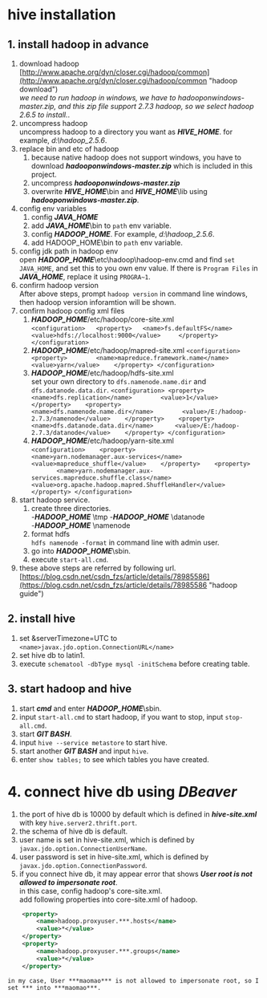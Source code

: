 # hive installation #
## 1. install hadoop in advance ##
1. download hadoop  
	[http://www.apache.org/dyn/closer.cgi/hadoop/common](http://www.apache.org/dyn/closer.cgi/hadoop/common "hadoop download")  
	*we need to run hadoop in windows, we have to hadooponwindows-master.zip, and this zip file support 2.7.3 hadoop, so we select hadoop 2.6.5 to install.*.
2. uncompress hadoop  
	uncompress hadoop to a directory you want as ***HIVE_HOME***. for example, *d:\hadoop_2.5.6*.
3. replace bin and etc of hadoop  
	1. because native hadoop does not support windows, you have to download ***hadooponwindows-master.zip*** which is included in this project.
	2. uncompress ***hadooponwindows-master.zip***
	3. overwrite ***HIVE_HOME***\bin and ***HIVE_HOME***\lib using ***hadooponwindows-master.zip***.
4. config env variables  
	1. config ***JAVA_HOME***
	2. add ***JAVA_HOME***\bin to `path` env variable.
	3. config ***HADOOP_HOME***. For example, *d:\hadoop_2.5.6*.
	4. add HADOOP_HOME\bin to `path` env variable.
5. config jdk path in hadoop env  
	open ***HADOOP_HOME***\etc\hadoop\hadoop-env.cmd and find `set JAVA_HOME`, and set this to you own env value. If there is `Program Files` in ***JAVA_HOME***, replace it using `PROGRA~1`.
6. confirm hadoop version  
	After above steps, prompt `hadoop version` in command line windows, then hadoop version inforamtion will be shown.
7. confirm hadoop config xml files
	1. ***HADOOP_HOME***/etc/hadoop/core-site.xml  
		    `<configuration>  
    			<property>  
    				<name>fs.defaultFS</name>  
					<value>hdfs://localhost:9000</value>    
    			</property>  
    		</configuration>`
	2. ***HADOOP_HOME***/etc/hadoop/mapred-site.xml
			`<configuration>   
				<property>       
					<name>mapreduce.framework.name</name>       
					<value>yarn</value>   
				</property>
			</configuration>`
	3. ***HADOOP_HOME***/etc/hadoop/hdfs-site.xml  
		set your own directory to `dfs.namenode.name.dir` and `dfs.datanode.data.dir`.
		`<configuration>
			<property>       
				<name>dfs.replication</name>       
				<value>1</value>   
			</property>   
			<property>       
				<name>dfs.namenode.name.dir</name>       
				<value>/E:/hadoop-2.7.3/namenode</value>   
			</property>   
			<property>       
				<name>dfs.datanode.data.dir</name>     
				<value>/E:/hadoop-2.7.3/datanode</value>   
			</property>
		</configuration>`
	4. ***HADOOP_HOME***/etc/hadoop/yarn-site.xml  
		`<configuration>   
			<property>       
				<name>yarn.nodemanager.aux-services</name>       
				<value>mapreduce_shuffle</value>   
			</property>   
			<property>       
				<name>yarn.nodemanager.aux-services.mapreduce.shuffle.class</name>       
				<value>org.apache.hadoop.mapred.ShuffleHandler</value>   
			</property>
		</configuration>`
8. start hadoop service.
	1. create three directories.  
		-***HADOOP_HOME***  \tmp
		-***HADOOP_HOME***  \datanode  
		-***HADOOP_HOME***  \namenode 
	2.  format hdfs  
		`hdfs namenode -format` in command line with admin user.
	3. go into ***HADOOP_HOME***\sbin.
	4. execute `start-all.cmd`.
9. these above steps are referred by following url.  
	[https://blog.csdn.net/csdn_fzs/article/details/78985586](https://blog.csdn.net/csdn_fzs/article/details/78985586 "hadoop guide")
## 2. install hive ##
1. set &amp;serverTimezone=UTC to `<name>javax.jdo.option.ConnectionURL</name>`
2. set hive db to latin1.
3. execute `schematool -dbType mysql -initSchema` before creating table.  
## 3. start hadoop and hive ##
1. start ***cmd*** and enter ***HADOOP_HOME***\sbin.
2. input `start-all.cmd` to start hadoop, if you want to stop, input `stop-all.cmd`.
3. start ***GIT BASH***.
4. input `hive --service metastore` to start hive.
5. start another ***GIT BASH*** and input `hive`.
6. enter `show tables;` to see which tables you have created.
# 4. connect hive db using ***DBeaver*** #
1. the port of hive db is 10000 by default which is defined in ***hive-site.xml*** with key `hive.server2.thrift.port`.
2. the schema of hive db is default.
3. user name is set in hive-site.xml, which is defined by `javax.jdo.option.ConnectionUserName`.
4. user password is set in hive-site.xml, which is defined by `javax.jdo.option.ConnectionPassword`.
5. if you connect hive db, it may appear error that shows ***User root is not allowed to impersonate root***.  
   in this case, config hadoop's core-site.xml.  
	add following properties into core-site.xml of hadoop.

```xml  
    <property> 
		<name>hadoop.proxyuser.***.hosts</name> 
		<value>*</value> 
	</property> 
	<property>
        <name>hadoop.proxyuser.***.groups</name>
        <value>*</value>
	</property>
```
	in my case, User ***maomao*** is not allowed to impersonate root, so I set *** into ***maomao***.